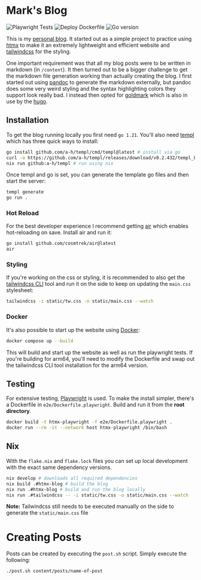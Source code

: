 # Mark's Blog

![Playwright Tests](https://img.shields.io/github/actions/workflow/status/markbeep/htmx-blog/playwright.yml?logo=playwright&logoColor=%23FFFFFF&label=Playwright%20Tests&link=https%3A%2F%2Fgithub.com%2Fmarkbeep%2Fhtmx-blog%2Factions)
![Deploy Dockerfile](https://img.shields.io/github/actions/workflow/status/markbeep/htmx-blog/build.yml?logo=kubernetes&logoColor=%23FFFFFF&label=Deploy&link=https%3A%2F%2Fgithub.com%2Fmarkbeep%2Fhtmx-blog%2Factions)
![Go version](https://img.shields.io/github/go-mod/go-version/markbeep/htmx-blog?logo=go)

This is my [personal blog](https://markc.su). It started out as a simple project to practice using [htmx](https://htmx.org/) to make
it an extremely lightweight and efficient website and [tailwindcss](https://tailwindcss.com/) for the styling.

One important requirement was that all my blog posts were to be written in markdown (in `/content`). It then turned out to be
a bigger challenge to get the markdown file generation working than actually creating the blog. I first started out using [pandoc](https://pandoc.org/)
to generate the markdown externally, but pandoc does some very weird styling and the syntax highlighting colors they support look
really bad. I instead then opted for [goldmark](https://github.com/yuin/goldmark) which is also in use by the [hugo](https://gohugo.io/).

## Installation

To get the blog running locally you first need `go 1.21`. You'll also need [templ](https://templ.guide/quick-start/installation) which has three quick ways to install:

```bash
go install github.com/a-h/templ/cmd/templ@latest # install via go
curl -o https://github.com/a-h/templ/releases/download/v0.2.432/templ_Linux_x86_64.tar.gz && chmod +x templ # install binary
nix run github:a-h/templ # run using nix
```

Once templ and go is set, you can generate the template go files and then start the server:

```bash
templ generate
go run .
```

### Hot Reload

For the best developer experience I recommend getting [air](https://github.com/cosmtrek/air) which enables hot-reloading on save. Install air and run it:

```bash
go install github.com/cosmtrek/air@latest
air
```

### Styling

If you're working on the css or styling, it is recommended to also get the [tailwindcss CLI](https://tailwindcss.com/blog/standalone-cli) tool and run it on the side to keep on updating
the `main.css` stylesheet:

```bash
tailwindcss -i static/tw.css -o static/main.css --watch
```

### Docker

It's also possible to start up the website using [Docker](https://www.docker.com/):

```bash
docker compose up --build
```

This will build and start up the website as well as run the playwright tests. If you're building for arm64, you'll need to modify the Dockerfile and swap out
the tailwindcss CLI tool installation for the arm64 version.

## Testing

For extensive testing, [Playwright](https://playwright.dev/) is used. To make the install simpler, there's a Dockerfile
in `e2e/Dockerfile.playwright`. Build and run it from the **root directory**.

```bash
docker build -t htmx-playwright -f e2e/Dockerfile.playwright .
docker run --rm -it --network host htmx-playwright /bin/bash
```

## Nix

With the `flake.nix` and `flake.lock` files you can set up local development with the exact same dependency versions.

```bash
nix develop # downloads all required dependencies
nix build .#htmx-blog # build the blog
nix run .#htmx-blog # build and run the blog locally
nix run .#tailwindcss -- -i static/tw.css -o static/main.css --watch
```

**Note:** Tailwindcss still needs to be executed manually on the side to generate the `static/main.css` file

# Creating Posts

Posts can be created by executing the `post.sh` script. Simply execute the following:

```sh
./post.sh content/posts/name-of-post
```
